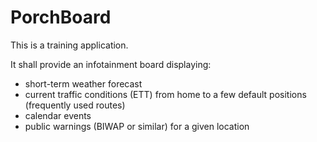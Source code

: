 # PorchBoard

This is a training application.

It shall provide an infotainment board displaying:

* short-term weather forecast
* current traffic conditions (ETT) from home to a few default positions (frequently used routes)
* calendar events
* public warnings (BIWAP or similar) for a given location